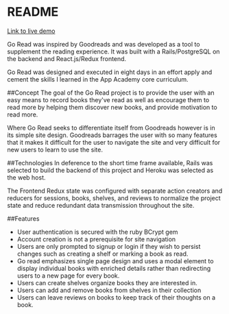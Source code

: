 # README
[Link to live demo](https://goreads.herokuapp.com/)

Go Read was inspired by Goodreads and was developed as a tool to supplement the reading experience. It was built with a Rails/PostgreSQL on the backend and React.js/Redux frontend.

Go Read was designed and executed in eight days in an effort apply and cement the skills I learned in the App Academy core curriculum.

##Concept
The goal of the Go Read project is to provide the user with an easy means to record books they've read as well as encourage them to read more by helping them discover new books, and provide motivation to read more.

Where Go Read seeks to differentiate itself from Goodreads however is in its simple site design. Goodreads barrages the user with so many features that it makes it difficult for the user to navigate the site and very difficult for new users to learn to use the site.

##Technologies
In deference to the short time frame available, Rails was selected to build the backend of this project and Heroku was selected as the web host.

The Frontend Redux state was configured with separate action creators and reducers for sessions, books, shelves, and reviews to normalize the project state and reduce redundant data transmission throughout the site.

##Features
* User authentication is secured with the ruby BCrypt gem
* Account creation is not a prerequisite for site navigation
* Users are only prompted to signup or login if they wish to persist changes such as creating a shelf or marking a book as read.
* Go read emphasizes single page design and uses a modal element to display individual books with enriched details rather than redirecting users to a new page for every book.
* Users can create shelves organize books they are interested in.
* Users can add and remove books from shelves in their collection
* Users can leave reviews on books to keep track of their thoughts on a book.

##
